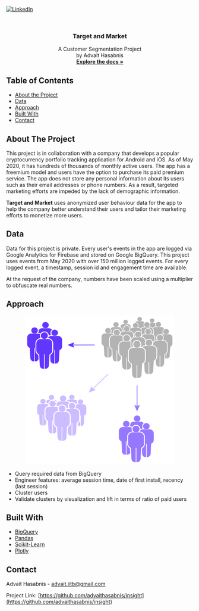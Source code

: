 [![LinkedIn][linkedin-shield]](https://www.linkedin.com/in/advaithasabnis/)

<br />
<p align="center">
  <h3 align="center">Target and Market</h3>

  <p align="center">
    A Customer Segmentation Project
    <br />
    by Advait Hasabnis
    <br />
    <a href="https://github.com/advaithasabnis/"><strong>Explore the docs »</strong></a>
</p>



<!-- TABLE OF CONTENTS -->
## Table of Contents

* [About the Project](#about-the-project)
* [Data](#data)
* [Approach](#approach)
* [Built With](#built-with)
* [Contact](#contact)

<!-- CONTENTS -->
## About The Project

This project is in collaboration with a company that develops a popular cryptocurrency portfolio tracking application for Android and iOS. As of May 2020, it has hundreds of thousands of monthly active users. The app has a freemium model and users have the option to purchase its paid premium service. The app does not store any personal information about its users such as their email addresses or phone numbers. As a result, targeted marketing efforts are impeded by the lack of demographic information.

<b>Target and Market</b> uses anonymized user behaviour data for the app to help the company better understand their users and tailor their marketing efforts to monetize more users.

<!-- DATA -->
## Data

Data for this project is private. Every user's events in the app are logged via Google Analytics for Firebase and stored on Google BigQuery. This project uses events from May 2020 with over 150 million logged events. For every logged event, a timestamp, session id and engagement time are available.

At the request of the company, numbers have been scaled using a multiplier to obfuscate real numbers. 

<!-- APPROACH -->
## Approach
<p align="center">
	<img src="images/clustering_scheme.png" alt="Clustering Scheme" width="400" height="400">
</p>
<ul>
<li>Query required data from BigQuery</li>
<li>Engineer features: average session time, date of first install, recency (last session)</li>
<li>Cluster users</li>
<li>Validate clusters by visualization and lift in terms of ratio of paid users</li>
</ul>

<!-- TOOLS AND FRAMEWORKS -->
## Built With
* [BigQuery](https://cloud.google.com/bigquery/)
* [Pandas](https://pandas.pydata.org/)
* [Scikit-Learn](https://scikit-learn.org/stable/index.html)
* [Plotly](https://plotly.com/)

<!-- CONTACT -->
## Contact

Advait Hasabnis - advait.iitb@gmail.com

Project Link: [https://github.com/advaithasabnis/insight](https://github.com/advaithasabnis/insight)

<!-- MARKDOWN LINKS & IMAGES -->
[clustering-scheme]: images/clustering_scheme.png
[linkedin-shield]: https://img.shields.io/badge/-LinkedIn-black.svg?style=flat&logo=linkedin&colorB=2867B2